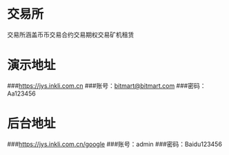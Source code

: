 # 交易所
交易所涵盖币币交易合约交易期权交易矿机租赁
# 演示地址
###https://jys.inkli.com.cn
###账号：bitmart@bitmart.com
###密码：Aa123456

# 后台地址
###https://jys.inkli.com.cn/google
###账号：admin
###密码：Baidu123456
